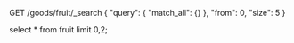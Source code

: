 GET /goods/fruit/_search
{
  "query": {
    "match_all": {}
  },
  "from": 0,
  "size": 5
}

select * from fruit limit 0,2;